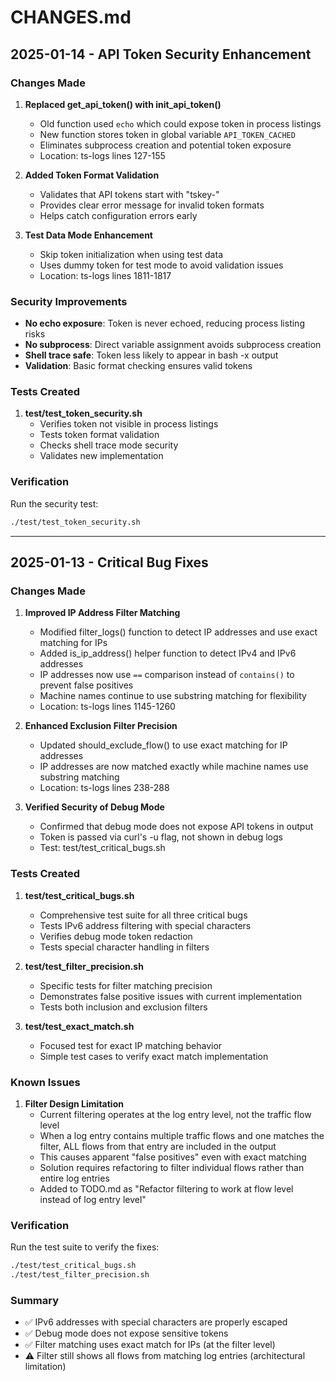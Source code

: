 # CHANGES.md

## 2025-01-14 - API Token Security Enhancement

### Changes Made

1. **Replaced get_api_token() with init_api_token()**
   - Old function used `echo` which could expose token in process listings
   - New function stores token in global variable `API_TOKEN_CACHED`
   - Eliminates subprocess creation and potential token exposure
   - Location: ts-logs lines 127-155

2. **Added Token Format Validation**
   - Validates that API tokens start with "tskey-"
   - Provides clear error message for invalid token formats
   - Helps catch configuration errors early

3. **Test Data Mode Enhancement**
   - Skip token initialization when using test data
   - Uses dummy token for test mode to avoid validation issues
   - Location: ts-logs lines 1811-1817

### Security Improvements

- **No echo exposure**: Token is never echoed, reducing process listing risks
- **No subprocess**: Direct variable assignment avoids subprocess creation
- **Shell trace safe**: Token less likely to appear in bash -x output
- **Validation**: Basic format checking ensures valid tokens

### Tests Created

1. **test/test_token_security.sh**
   - Verifies token not visible in process listings
   - Tests token format validation
   - Checks shell trace mode security
   - Validates new implementation

### Verification

Run the security test:
```bash
./test/test_token_security.sh
```

---

## 2025-01-13 - Critical Bug Fixes

### Changes Made

1. **Improved IP Address Filter Matching**
   - Modified filter_logs() function to detect IP addresses and use exact matching for IPs
   - Added is_ip_address() helper function to detect IPv4 and IPv6 addresses
   - IP addresses now use `==` comparison instead of `contains()` to prevent false positives
   - Machine names continue to use substring matching for flexibility
   - Location: ts-logs lines 1145-1260

2. **Enhanced Exclusion Filter Precision**
   - Updated should_exclude_flow() to use exact matching for IP addresses
   - IP addresses are now matched exactly while machine names use substring matching
   - Location: ts-logs lines 238-288

3. **Verified Security of Debug Mode**
   - Confirmed that debug mode does not expose API tokens in output
   - Token is passed via curl's -u flag, not shown in debug logs
   - Test: test/test_critical_bugs.sh

### Tests Created

1. **test/test_critical_bugs.sh**
   - Comprehensive test suite for all three critical bugs
   - Tests IPv6 address filtering with special characters
   - Verifies debug mode token redaction
   - Tests special character handling in filters

2. **test/test_filter_precision.sh**
   - Specific tests for filter matching precision
   - Demonstrates false positive issues with current implementation
   - Tests both inclusion and exclusion filters

3. **test/test_exact_match.sh**
   - Focused test for exact IP matching behavior
   - Simple test cases to verify exact match implementation

### Known Issues

1. **Filter Design Limitation**
   - Current filtering operates at the log entry level, not the traffic flow level
   - When a log entry contains multiple traffic flows and one matches the filter, ALL flows from that entry are included in the output
   - This causes apparent "false positives" even with exact matching
   - Solution requires refactoring to filter individual flows rather than entire log entries
   - Added to TODO.md as "Refactor filtering to work at flow level instead of log entry level"

### Verification

Run the test suite to verify the fixes:
```bash
./test/test_critical_bugs.sh
./test/test_filter_precision.sh
```

### Summary

- ✅ IPv6 addresses with special characters are properly escaped
- ✅ Debug mode does not expose sensitive tokens
- ✅ Filter matching uses exact match for IPs (at the filter level)
- ⚠️  Filter still shows all flows from matching log entries (architectural limitation)